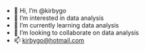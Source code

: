 - 👋 Hi, I’m @kirbygo
- 👀 I’m interested in data analysis
- 🌱 I’m currently learning data analysis
- 💞️ I’m looking to collaborate on data analysis
- 📫 kirbygo@hotmail.com

<!---
kirbygo/kirbygo is a ✨ special ✨ repository because its `README.md` (this file) appears on your GitHub profile.
You can click the Preview link to take a look at your changes.
--->

